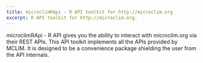 ```yaml
---
title: microclimRApi - R API toolkit for http://microclim.org
excerpt: R API toolkit for http://microclim.org.
---
```

microclimRApi - R API gives you the ability to interact with microclim.org via their REST APIs. This API toolkit implements all the APIs provided by MCLIM. It is designed to be a convenience package shielding the user from the API internals.